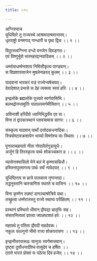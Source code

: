 ```yaml
---
title: ०१५

---
```

अग्निरुवाच  
युधिष्ठिरे तु राज्यस्थे आश्रमादाश्रमान्तरम्।  
धृतराष्ट्रो वनमगाद् गान्धारी च पृथा द्विच ।। १ ।।  
  
विदुरस्त्वग्निना दग्धो वनजेन दिवङ्गतः।  
एवं विष्णुर्भुवो भारमहरद्दानवादिकम् ।। २ ।।  
  
धर्म्मायाधर्म्मनाशाय निमित्तीकृत्य पाण्डवान्।  
स विप्रशापव्याजेन मुषलेनाहरत् कुलम् ।। ३ ।।  
  
यादवानां भारकरं वज्रं राज्येभ्यषेचयत्।  
देवादेशात् प्रभासे स देहं त्यक्त्वा स्वयं हरिः ।। ४ ।।  
  
इन्द्रलोके ब्रह्मलोके पूज्यते स्वर्गवासिभिः।  
बलभद्रोनन्तमूर्त्तिः पातालस्वर्गमीयिवान् ।। ५ ।।  
  
अविनाशी हरिर्देवो ध्यानिभिद्धर्येय एव सः।  
विना तं द्वारकास्थानं प्लावयामास सागरः ।। ६ ।।  
  
संस्कृत्य यादवान् पार्थो दत्तोदकधनादिकः।  
स्त्रियोष्टावक्रशापेन भार्य्या विष्णोश्च याः स्थिताः ।। ७ ।।  
  
पुनस्तच्छापतो नीता गोपालैर्लगुडायुधैः।  
अर्जुनं हि तिरस्कृत्य पार्थः शोकञ्चकार ह ।। ८ ।।  
  
व्यासेनाश्वासितो मेने बलं मे कृष्णासन्निधौ।  
हस्तिनापुरमागत्य पार्थः सर्वं न्यवेदयत् ।। ९ ।।  
  
युधिष्ठिराय स भ्रात्रे पालकाय नृणान्तदा।  
तद्धनुस्तानि चास्त्राणिस रथस्ते च वाजिनः ।। १० ।।  
  
विना कृष्णेन तन्नष्टं दानञ्चाश्रोत्रिये यथा।  
तच्छ्रुत्वा धर्म्मराजस्तु राज्ये स्थाप्य परीक्षितम् ।। ११ ।।  
  
प्रस्थानं प्रस्थितो धीमान् द्रौपद्या भ्रातृभिः सह।  
संसारनित्यतां ज्ञात्वा जपन्नष्टशतं हरेः ।। १२ ।।  
  
महापथे तु पतिता द्रौपदी सहदेवकः।  
नकुलः फाल्गुनो भीमो राजा शोकपरायणः ।। १३ ।।  
  
इन्द्रानीतरयारूढः सानुजः स्वर्गमाप्तवान्।  
दृष्ट्वा दुर्योधनादींश्च वासुदेवं च हर्षितः ।।  
एतत्ते भारतं प्रोक्तं यः पठेत्स दिवं व्रजेत् ।। १४ ।।